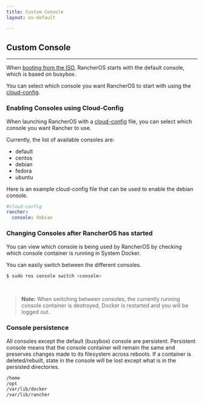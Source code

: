 ```yaml
---
title: Custom Console
layout: os-default

---
```


## Custom Console
---

When [booting from the ISO]({{site.baseurl}}/os/running-rancheros/workstation/boot-from-iso/), RancherOS starts with the default console, which is based on busybox.

You can select which console you want RancherOS to start with using the [cloud-config]({{site.baseurl}}/os/cloud-config/).

### Enabling Consoles using Cloud-Config 

When launching RancherOS with a [cloud-config]({[site.baseurl}}/os/cloud-config/) file, you can select which console you want Rancher to use. 

Currently, the list of available consoles are:

* default 
* centos
* debian
* fedora
* ubuntu

Here is an example cloud-config file that can be used to enable the debian console.

```yaml
#cloud-config
rancher:
  console: debian
```

### Changing Consoles after RancherOS has started

You can view which console is being used by RancherOS by checking which console container is running in System Docker. 

You can easily switch between the different consoles.

```bash
$ sudo ros console switch <console>
```

<br>

> **Note:** When switching between consoles, the currently running console container is destroyed, Docker is restarted and you will be logged out.

### Console persistence

All consoles except the default (busybox) console are persistent. Persistent console means that the console container will remain the same and preserves changes made to its filesystem across reboots. If a container is deleted/rebuilt, state in the console will be lost except what is in the persisted directories.

```bash
/home
/opt
/var/lib/docker
/var/lib/rancher
```
